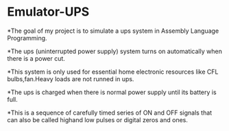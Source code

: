 # Emulator-UPS

*The goal of my project is to simulate a ups system in Assembly Language Programming.

*The ups (uninterrupted power supply) system turns on automatically when there is a power cut.

*This system is only used for  essential home electronic resources  like  CFL bulbs,fan.Heavy loads are not runned in ups.

*The ups is charged when there is normal power supply until its battery is full. 

*This is a sequence of carefully timed series of ON and OFF signals that can also be called highand low pulses or digital zeros and ones.
